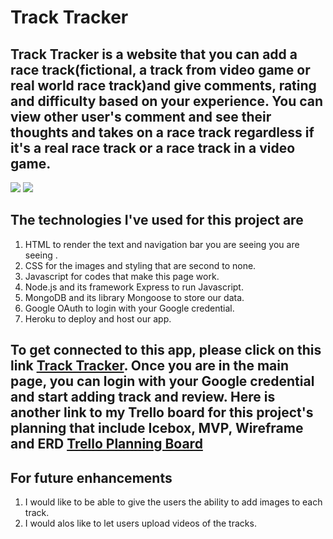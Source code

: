 # Track Tracker

## Track Tracker is a website that you can add a race track(fictional, a track from video game or real world race track)and give comments, rating and difficulty based on your experience. You can view other user's comment and see their thoughts and takes on a race track regardless if it's a real race track or a race track in a video game. 

<img src="https://i.imgur.com/1To6UDo.jpg" />

<img src="https://i.imgur.com/0v4IHrA.jpg" />

## The technologies I've used for this project are
1. HTML to render the text and navigation bar you are seeing you are seeing .
2. CSS for the images and styling that are second to none. 
3. Javascript for codes that make this page work.
4. Node.js and its framework Express to run Javascript.
5. MongoDB and its library Mongoose to store our data.
6. Google OAuth to login with your Google credential.
7. Heroku to deploy and host our app.

## To get connected to this app, please click on this link [Track Tracker](https://track-tracker-sei.herokuapp.com/ "Track Tracker Home Page"). Once you are in the main page, you can login with your Google credential and start adding track and review. Here is another link to my Trello board for this project's planning that include Icebox, MVP, Wireframe and ERD [Trello Planning Board](https://trello.com/b/8k85Trwo/project-2-planning "Trello")

## For future enhancements
1. I would like to be able to give the users the ability to add images to each track.
2. I would alos like to let users upload videos of the tracks.

